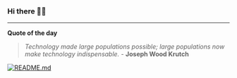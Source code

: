 ### Hi there 👋🏻


---

**Quote of the day**

> *Technology made large populations possible; large populations now make technology indispensable.* - **Joseph Wood Krutch** 

[![README.md](https://github.com/marcolovazzano/marcolovazzano/actions/workflows/readme.yml/badge.svg?branch=main)](https://github.com/marcolovazzano/marcolovazzano/actions/workflows/readme.yml)
